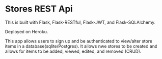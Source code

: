 # Stores REST Api

This is built with Flask, Flask-RESTful, Flask-JWT, and Flask-SQLAlchemy.

Deployed on Heroku.

This app allows users to sign up and be authenticated to view/alter store items
in a database(sqlite/Postgres).  It allows nwe stores to be created and allows
for items to be added, viewed, edited, and removed (CRUD).
